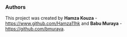 ### Authors

This project was created by **Hamza Kouza** - https://www.github.com/Hamza11hk and **Babu Muraya** - https://github.com/bmuraya.